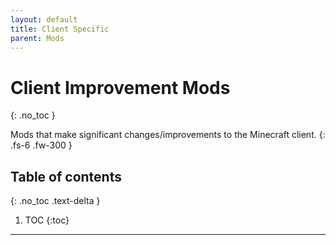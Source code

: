 ```yaml
---
layout: default
title: Client Specific
parent: Mods
---
```


# Client Improvement Mods
{: .no_toc }

Mods that make significant changes/improvements to the Minecraft client.
{: .fs-6 .fw-300 }

## Table of contents
{: .no_toc .text-delta }

1. TOC
{:toc}

---